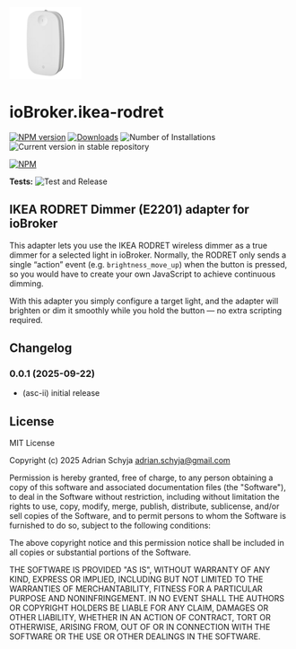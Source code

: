 ![Logo](docs/rodret_128.png)

# ioBroker.ikea-rodret

[![NPM version](https://img.shields.io/npm/v/iobroker.rodret.svg)](https://www.npmjs.com/package/iobroker.rodret)
[![Downloads](https://img.shields.io/npm/dm/iobroker.rodret.svg)](https://www.npmjs.com/package/iobroker.rodret)
![Number of Installations](https://iobroker.live/badges/rodret-installed.svg)
![Current version in stable repository](https://iobroker.live/badges/rodret-stable.svg)

[![NPM](https://nodei.co/npm/iobroker.rodret.png?downloads=true)](https://nodei.co/npm/iobroker.rodret/)

**Tests:** ![Test and Release](https://github.com/asc-ii/ioBroker.rodret/workflows/Test%20and%20Release/badge.svg)

## IKEA RODRET Dimmer (E2201) adapter for ioBroker

This adapter lets you use the IKEA RODRET wireless dimmer as a true dimmer for a selected light in ioBroker.
Normally, the RODRET only sends a single “action” event (e.g. `brightness_move_up`) when the button is pressed,
so you would have to create your own JavaScript to achieve continuous dimming.

With this adapter you simply configure a target light, and the adapter will
brighten or dim it smoothly while you hold the button — no extra scripting required.

## Changelog

<!--
	Placeholder for the next version (at the beginning of the line):
	### **WORK IN PROGRESS**
-->

### 0.0.1 (2025-09-22)

- (asc-ii) initial release

## License

MIT License

Copyright (c) 2025 Adrian Schyja <adrian.schyja@gmail.com>

Permission is hereby granted, free of charge, to any person obtaining a copy
of this software and associated documentation files (the "Software"), to deal
in the Software without restriction, including without limitation the rights
to use, copy, modify, merge, publish, distribute, sublicense, and/or sell
copies of the Software, and to permit persons to whom the Software is
furnished to do so, subject to the following conditions:

The above copyright notice and this permission notice shall be included in all
copies or substantial portions of the Software.

THE SOFTWARE IS PROVIDED "AS IS", WITHOUT WARRANTY OF ANY KIND, EXPRESS OR
IMPLIED, INCLUDING BUT NOT LIMITED TO THE WARRANTIES OF MERCHANTABILITY,
FITNESS FOR A PARTICULAR PURPOSE AND NONINFRINGEMENT. IN NO EVENT SHALL THE
AUTHORS OR COPYRIGHT HOLDERS BE LIABLE FOR ANY CLAIM, DAMAGES OR OTHER
LIABILITY, WHETHER IN AN ACTION OF CONTRACT, TORT OR OTHERWISE, ARISING FROM,
OUT OF OR IN CONNECTION WITH THE SOFTWARE OR THE USE OR OTHER DEALINGS IN THE
SOFTWARE.
